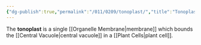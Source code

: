 ```yaml
---
{"dg-publish":true,"permalink":"/011/0209/tonoplast/","title":"Tonoplast","tags":["BIOL412"],"created":"2024-09-26T15:26:49.000-07:00","updated":"2025-01-22T00:57:42.709-08:00"}
---
```


The **tonoplast** is a single [[Organelle Membrane\|membrane]] which bounds the [[Central Vacuole\|central vacuole]] in a [[Plant Cells\|plant cell]].